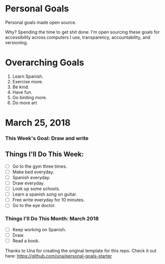 Personal Goals
==============

Personal goals made open source.

Why? Spending the time to get shit done. I'm open sourcing these goals for accessibility across computers I use, transparency, accountability, and versioning.

# Overarching Goals

1. Learn Spanish.
2. Exercise more.
3. Be kind.
4. Have fun.
5. Go birding more.
6. Do more art

# March 25, 2018

### This Week's Goal: Draw and write

## Things I'll Do This Week:

- [ ] Go to the gym three times.
- [ ] Make bed everyday.
- [ ] Spanish everyday.
- [ ] Draw everyday.
- [ ] Look up some schools.
- [ ] Learn a spanish song on guitar.
- [ ] Free write everyday for 10 minutes.
- [ ] Go to the eye doctor.

### Things I'll Do This Month: March 2018

- [ ] Keep working on Spanish.
- [ ] Draw. 
- [ ] Read a book.

Thanks to Una for creating the original template for this repo. Check it out here: https://github.com/una/personal-goals-starter